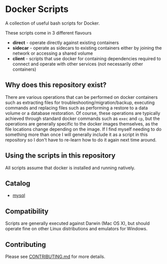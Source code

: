 # Docker Scripts

A collection of useful bash scripts for Docker.

These scripts come in 3 different flavours

- **direct** - operate directly against existing containers
- **sidecar** - operate as sidecars to existing containers either by joining the network or accessing a shared volume
- **client** - scripts that use docker for containing dependencies required to connect and operate with other services (not necessarily other containers)

## Why does this repository exist?

There are various operations that can be performed on docker containers such as extracting files for troubleshooting/migration/backup, executing commands and replacing files such as performing a restore to a data volume or a database restoration. Of course,
these operations are typically achieved through standard docker commands
such as `exec` and `cp`, but the operations are generally specific to the
docker images themselves, as the file locations change depending on the image. If I find myself needing to do something more than once I will generally include it as a script
in this repository so I don't have to re-learn how to do it again next time around.

## Using the scripts in this repository

All scripts assume that docker is installed and running natively.

## Catalog

* [mysql](mysql/README.md)

## Compatibility

Scripts are generally executed against Darwin (Mac OS X), but should operate fine on other Linux distributions and emulators for Windows.

## Contributing

Please see [CONTRIBUTING.md](CONTRIBUTING.md) for more details.
